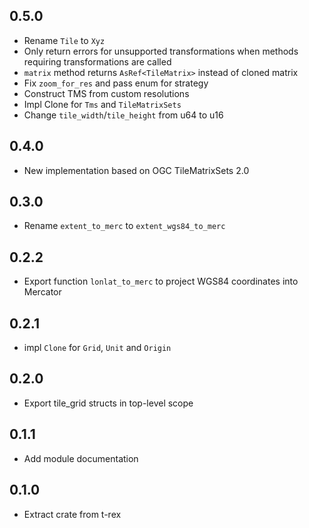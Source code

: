 ## 0.5.0

* Rename `Tile` to `Xyz`
* Only return errors for unsupported transformations when
  methods requiring transformations are called
* `matrix` method returns `AsRef<TileMatrix>` instead of cloned matrix
* Fix `zoom_for_res` and pass enum for strategy
* Construct TMS from custom resolutions
* Impl Clone for `Tms` and `TileMatrixSets`
* Change `tile_width`/`tile_height` from u64 to u16

## 0.4.0

* New implementation based on OGC TileMatrixSets 2.0

## 0.3.0

* Rename `extent_to_merc` to `extent_wgs84_to_merc`

## 0.2.2

* Export function `lonlat_to_merc` to project WGS84 coordinates into Mercator

## 0.2.1

* impl `Clone` for `Grid`, `Unit` and `Origin`

## 0.2.0

* Export tile_grid structs in top-level scope

## 0.1.1

* Add module documentation

## 0.1.0

* Extract crate from t-rex
